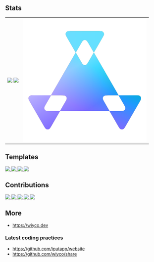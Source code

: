 ## Stats

<table>
  <tr>
    <td valign="center">
      <!-- GitHub Stats -->
      <picture>
        <img
          src="https://github-readme-stats.vercel.app/api?username=wiyco&custom_title=GitHub%20Stats&hide_rank=true&show_icons=true&hide=commits,prs,issues,contribs&text_bold=false&card_width=400px&disable_animations=true&border_radius=12&theme=dark&icon_color=60a5fa"
        />
      </picture>
      <!-- Top Langs -->
      <picture>
        <img
          src="https://github-readme-stats.vercel.app/api/top-langs?username=wiyco&layout=compact&hide_progress=true&langs_count=10&hide=jupyter%20notebook,javascript,html,css,objective-c,mathematica,shaderlab,hlsl&card_width=400px&disable_animations=true&border_radius=12&theme=dark&icon_color=60a5fa"
        />
      </picture>
    </td>
    <!-- Icon -->
    <td valign="center">
      <a href="https://github.com/wiyco/profile/blob/develop/public/icon.svg?short_path=ca36c09">
        <picture>
          <img
            src="./assets/wiyco-icon.png"
            width=400
          />
        </picture>
      </a>
    </td>
  </tr>
</table>

## Templates

<section>
  <a href="https://github.com/wiyco/next-template">
    <picture>
      <img
        src="https://github-readme-stats.vercel.app/api/pin?username=wiyco&repo=next-template&description_lines_count=1&border_radius=12&theme=dark&icon_color=60a5fa"
      />
    </picture>
  </a>
  <a href="https://github.com/wiyco/flutter_template">
    <picture>
      <img
        src="https://github-readme-stats.vercel.app/api/pin?username=wiyco&repo=flutter_template&description_lines_count=1&border_radius=12&theme=dark&icon_color=60a5fa"
      />
    </picture>
  </a>
  <a href="https://github.com/wiyco/go-api-template">
    <picture>
      <img
        src="https://github-readme-stats.vercel.app/api/pin?username=wiyco&repo=go-api-template&description_lines_count=1&border_radius=12&theme=dark&icon_color=60a5fa"
      />
    </picture>
  </a>
  <a href="https://github.com/wiyco/remix-template">
    <picture>
      <img
        src="https://github-readme-stats.vercel.app/api/pin?username=wiyco&repo=remix-template&description_lines_count=1&border_radius=12&theme=dark&icon_color=60a5fa"
      />
    </picture>
  </a>
</section>

## Contributions

<section>
  <a href="https://github.com/yamada-ui/yamada-ui">
    <picture>
      <img
        src="https://github-readme-stats.vercel.app/api/pin?username=yamada-ui&repo=yamada-ui&show_owner=true&description_lines_count=1&border_radius=12&theme=dark&icon_color=60a5fa"
      />
    </picture>
  </a>
  <a href="https://github.com/nextui-org/nextui">
    <picture>
      <img
        src="https://github-readme-stats.vercel.app/api/pin?username=nextui-org&repo=nextui&show_owner=true&description_lines_count=1&border_radius=12&theme=dark&icon_color=60a5fa"
      />
    </picture>
  </a>
  <a href="https://github.com/iputapp/lounas">
    <picture>
      <img
        src="https://github-readme-stats.vercel.app/api/pin?username=iputapp&repo=lounas&show_owner=true&description_lines_count=1&border_radius=12&theme=dark&icon_color=60a5fa"
      />
    </picture>
  </a>
  <a href="https://github.com/jesper-lindberg/Awake">
    <picture>
      <img
        src="https://github-readme-stats.vercel.app/api/pin?username=jesper-lindberg&repo=Awake&show_owner=true&description_lines_count=1&border_radius=12&theme=dark&icon_color=60a5fa"
      />
    </picture>
  </a>
  <a href="https://github.com/ytdl-org/youtube-dl/pull/30366#discussion_r770144843">
    <picture>
      <img
        src="https://github-readme-stats.vercel.app/api/pin?username=ytdl-org&repo=youtube-dl&show_owner=true&description_lines_count=1&border_radius=12&theme=dark&icon_color=60a5fa"
      />
    </picture>
  </a>
</section>

## More

- https://wiyco.dev

### Latest coding practices

- https://github.com/iputapp/website
- https://github.com/wiyco/share
